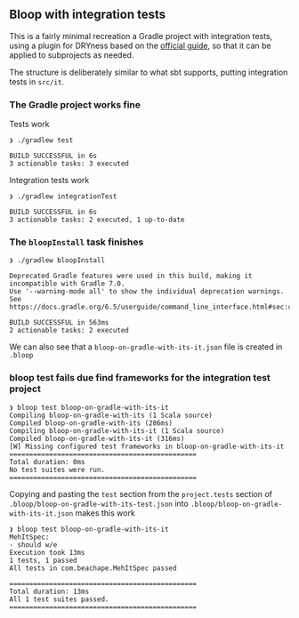 ## Bloop with integration tests

This is a fairly minimal recreation a Gradle project with integration tests, using a plugin
for DRYness based on the [official guide](https://docs.gradle.org/current/userguide/java_testing.html#sec:configuring_java_integration_tests), so that it can be applied to subprojects
as needed.

The structure is deliberately similar to what sbt supports, putting integration tests in `src/it`.

### The Gradle project works fine

Tests work

```shell
❯ ./gradlew test

BUILD SUCCESSFUL in 6s
3 actionable tasks: 3 executed
```

Integration tests work

```shell
❯ ./gradlew integrationTest

BUILD SUCCESSFUL in 6s
3 actionable tasks: 2 executed, 1 up-to-date
```

### The `bloopInstall` task finishes

```shell script
❯ ./gradlew bloopInstall

Deprecated Gradle features were used in this build, making it incompatible with Gradle 7.0.
Use '--warning-mode all' to show the individual deprecation warnings.
See https://docs.gradle.org/6.5/userguide/command_line_interface.html#sec:command_line_warnings

BUILD SUCCESSFUL in 563ms
2 actionable tasks: 2 executed
```

We can also see that a `bloop-on-gradle-with-its-it.json` file is created in `.bloop`

### bloop test fails due find frameworks for the integration test project

```shell
❯ bloop test bloop-on-gradle-with-its-it
Compiling bloop-on-gradle-with-its (1 Scala source)
Compiled bloop-on-gradle-with-its (286ms)
Compiling bloop-on-gradle-with-its-it (1 Scala source)
Compiled bloop-on-gradle-with-its-it (316ms)
[W] Missing configured test frameworks in bloop-on-gradle-with-its-it
===============================================
Total duration: 0ms
No test suites were run.
===============================================
```

Copying and pasting the `test` section from the `project.tests` section of `.bloop/bloop-on-gradle-with-its-test.json` into `.bloop/bloop-on-gradle-with-its-it.json` makes this work

```shell
❯ bloop test bloop-on-gradle-with-its-it
MehItSpec:
- should w/e
Execution took 13ms
1 tests, 1 passed
All tests in com.beachape.MehItSpec passed

===============================================
Total duration: 13ms
All 1 test suites passed.
===============================================
```